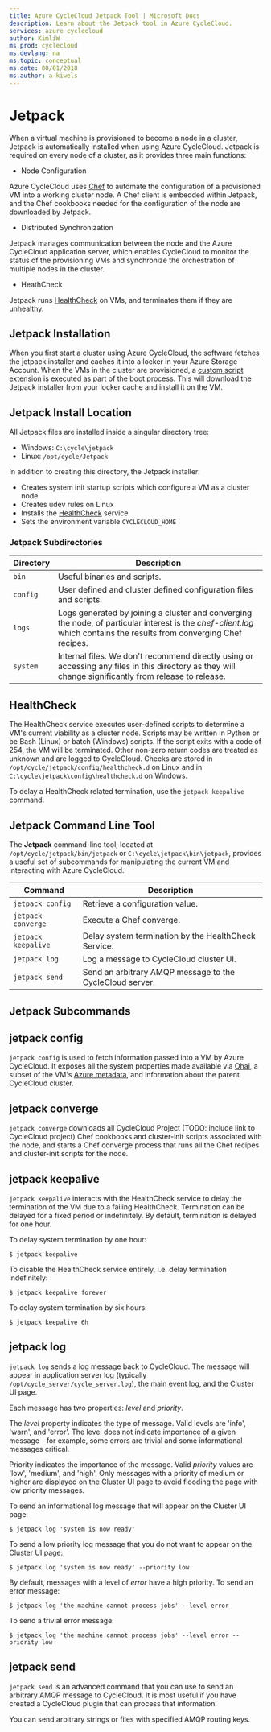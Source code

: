 ```yaml
---
title: Azure CycleCloud Jetpack Tool | Microsoft Docs
description: Learn about the Jetpack tool in Azure CycleCloud.
services: azure cyclecloud
author: KimliW
ms.prod: cyclecloud
ms.devlang: na
ms.topic: conceptual
ms.date: 08/01/2018
ms.author: a-kiwels
---
```


# Jetpack

When a virtual machine is provisioned to become a node in a cluster, Jetpack is automatically installed when using Azure CycleCloud. Jetpack is required on every node of a cluster, as it provides three main functions:

* Node Configuration

Azure CycleCloud uses [Chef](https://www.chef.io) to automate the configuration of a provisioned VM into a working cluster node. A Chef client is embedded within Jetpack, and the Chef cookbooks needed for the configuration of the node are downloaded by Jetpack.

* Distributed Synchronization

Jetpack manages communication between the node and the Azure CycleCloud application server, which enables CycleCloud to monitor the status of the provisioning VMs and synchronize the orchestration of multiple nodes in the cluster.

* HeathCheck

Jetpack runs [HealthCheck](healthcheck.md) on VMs, and terminates them if they are unhealthy.

## Jetpack Installation

When you first start a cluster using Azure CycleCloud, the software fetches the jetpack installer and caches it into a locker in your Azure Storage Account. When the VMs in the cluster are provisioned, a [custom script extension](https://docs.microsoft.com/en-us/azure/virtual-machines/extensions/overview) is executed as part of the boot process. This will download the Jetpack installer from your locker cache and install it on the VM.

## Jetpack Install Location
All Jetpack files are installed inside a singular directory tree:

* Windows: `C:\cycle\jetpack`
* Linux: `/opt/cycle/Jetpack`

In addition to creating this directory, the Jetpack installer:

  * Creates system init startup scripts which configure a VM as a cluster
    node
  * Creates udev rules on Linux
  * Installs the [HealthCheck](healthcheck.md) service
  * Sets the environment variable `CYCLECLOUD_HOME`

### Jetpack Subdirectories

| Directory | Description                                                                                                                                                               |
| --------- | ------------------------------------------------------------------------------------------------------------------------------------------------------------------------- |
| `bin`     | Useful binaries and scripts.                                                                                                                                              |
| `config`  | User defined and cluster defined configuration files and scripts.                                                                                                         |
| `logs`    | Logs generated by joining a cluster and converging the node, of particular interest is the *chef-client.log* which contains the results from converging Chef recipes. |
| `system`  | Internal files. We don't recommend directly using or accessing any files in this directory as they will change significantly from release to release.                     |


## HealthCheck

The HealthCheck service executes user-defined scripts to determine a VM's
current viability as a cluster node. Scripts may be written in Python or be
Bash (Linux) or batch (Windows) scripts. If the script exits with a code of 254,
the VM will be terminated. Other non-zero return codes are treated as
unknown and are logged to CycleCloud. Checks are stored in
`/opt/cycle/jetpack/config/healthcheck.d` on Linux and in
`C:\cycle\jetpack\config\healthcheck.d` on Windows.

To delay a HealthCheck related termination, use the `jetpack keepalive` command.

## Jetpack Command Line Tool

The **Jetpack** command-line tool, located at `/opt/cycle/jetpack/bin/jetpack`
or `C:\cycle\jetpack\bin\jetpack`, provides a useful set of subcommands for
manipulating the current VM and interacting with Azure CycleCloud.

| Command             | Description                                              |
| ------------------- | -------------------------------------------------------- |
| `jetpack config`    | Retrieve a configuration value.                          |
| `jetpack converge`  | Execute a Chef converge.                                 |
| `jetpack keepalive` | Delay system termination by the HealthCheck Service.     |
| `jetpack log`       | Log a message to CycleCloud cluster UI.                  |
| `jetpack send`      | Send an arbitrary AMQP message to the CycleCloud server. |

## Jetpack Subcommands

## jetpack config

`jetpack config` is used to fetch information passed into a VM by Azure
CycleCloud. It exposes all the system properties made available via
[Ohai](https://docs.getchef.com/ohai.html), a subset of the VM's [Azure metadata](https://docs.microsoft.com/en-us/azure/virtual-machines/windows/instance-metadata-service), and information about the parent CycleCloud cluster.

## jetpack converge

`jetpack converge` downloads all CycleCloud Project (TODO: include link to CycleCloud
project) Chef cookbooks and cluster-init scripts associated with the node, and
starts a Chef converge process that runs all the Chef recipes and cluster-init
scripts for the node.

## jetpack keepalive

`jetpack keepalive` interacts with the HealthCheck service to delay the termination of
the VM due to a failing HealthCheck. Termination can be delayed for a fixed
period or indefinitely. By default, termination is delayed for one hour.

To delay system termination by one hour:

```azurecli-interactive
$ jetpack keepalive
```

To disable the HealthCheck service entirely, i.e. delay termination
indefinitely:

```azurecli-interactive
$ jetpack keepalive forever
```

To delay system termination by six hours:

```azurecli-interactive
$ jetpack keepalive 6h
```

## jetpack log

`jetpack log` sends a log message back to CycleCloud. The message will appear in
application server log (typically `/opt/cycle_server/cycle_server.log`), the
main event log, and the Cluster UI page.

Each message has two properties: *level* and *priority*.

The *level* property indicates the type of message. Valid levels are 'info', 'warn', and 'error'. The
level does not indicate importance of a given message - for example, some errors
are trivial and some informational messages critical.

Priority indicates the importance of the message. Valid *priority* values are 'low', 'medium', and
'high'. Only messages with a priority of medium or higher are displayed on the
Cluster UI page to avoid flooding the page with low priority messages.

To send an informational log message that will appear on the Cluster UI page:

```azurecli-interactive
$ jetpack log 'system is now ready'
```

To send a low priority log message that you do not want to appear on the Cluster
UI page:

```azurecli-interactive
$ jetpack log 'system is now ready' --priority low
```

By default, messages with a level of *error* have a high priority. To send an
error message:

```azurecli-interactive
$ jetpack log 'the machine cannot process jobs' --level error
```

To send a trivial error message:

```azurecli-interactive
$ jetpack log 'the machine cannot process jobs' --level error --priority low
```

## jetpack send

`jetpack send` is an advanced command that you can use to send an arbitrary AMQP message
to CycleCloud. It is most useful if you have created a CycleCloud plugin that
can process that information.

You can send arbitrary strings or files with specified AMQP routing keys.
